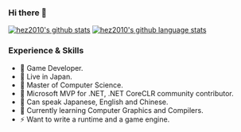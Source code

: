 ### Hi there 👋
[![hez2010's github stats](https://github-readme-stats.vercel.app/api?username=hez2010&show_icons=true&icon_color=199861&count_private=true&include_all_commits=true&hide_border=true)](https://github.com/hez2010)
[![hez2010's github language stats](https://github-readme-stats.vercel.app/api/top-langs/?username=hez2010&langs_count=8&layout=compact&hide_border=true)](https://github.com/hez2010)

### Experience & Skills

- 🏢 Game Developer.
- 🗾 Live in Japan.
- 🏫 Master of Computer Science. 
- 👯 Microsoft MVP for .NET, .NET CoreCLR community contributor. 
- 💬 Can speak Japanese, English and Chinese. 
- 🌱 Currently learning Computer Graphics and Compilers.
- ⚡ Want to write a runtime and a game engine.
